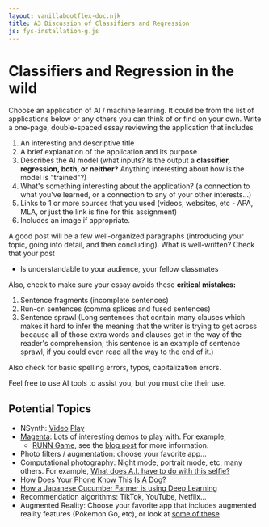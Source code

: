 ```yaml
---
layout: vanillabootflex-doc.njk
title: A3 Discussion of Classifiers and Regression
js: fys-installation-g.js
---
```


# Classifiers and Regression in the wild

Choose an application of AI / machine learning. It could be from the list of applications below or any others you can think of or find on your own. Write a one-page, double-spaced essay reviewing the application that includes

1) An interesting and descriptive title
2) A brief explanation of the application and its purpose
3) Describes the AI model (what inputs? Is the output a **classifier, regression, both, or neither?** Anything interesting about how is the model is "trained"?)
4) What's something interesting about the application? (a connection to what you've learned, or a connection to any of your other interests...)
5) Links to 1 or more sources that you used (videos, websites, etc - APA, MLA, or just the link is fine for this assignment)
6) Includes an image if appropriate.

A good post will be a few well-organized paragraphs (introducing your topic, going into detail, and then concluding). What is well-written? Check that your post 

- Is understandable to your audience, your fellow classmates

Also, check to make sure your essay avoids these **critical mistakes:**

1) Sentence fragments (incomplete sentences)
2) Run-on sentences (comma splices and fused sentences)
3) Sentence sprawl (Long sentences that contain many clauses which makes it hard to infer the meaning that the writer is trying to get across because all of those extra words and clauses get in the way of the reader's comprehension; this sentence is an example of sentence sprawl, if you could even read all the way to the end of it.)

Also check for basic spelling errors, typos, capitalization errors.

Feel free to use AI tools to assist you, but you must cite their use.


## Potential Topics


<div class="randomize-list">

- NSynth: [Video](https://nsynthsuper.withgoogle.com) [Play]( https://experiments.withgoogle.com/ai/sound-maker/view/)
- [Magenta](https://magenta.tensorflow.org/demos/web/):  Lots of interesting demos to play with. For example,
    - [RUNN Game](https://vibertthio.com/runn/), see the [blog post](https://medium.com/@vibertthio/i-built-2-games-to-make-machine-learning-fun-3668ef871eae) for more information.
- Photo filters / augmentation: choose your favorite app...
- Computational photography: Night mode, portrait mode, etc, many others. For example, [What does A.I. have to do with this selfie?](https://youtu.be/WHmp26bh0tI)
- [How Does Your Phone Know This Is A Dog?](https://www.youtube.com/watch?v=bHvf7Tagt18)
- [How a Japanese Cucumber Farmer is using Deep Learning](https://cloud.google.com/blog/products/gcp/how-a-japanese-cucumber-farmer-is-using-deep-learning-and-tensorflow)
- Recommendation algorithms: TikTok, YouTube, Netflix...
- Augmented Reality: Choose your favorite app that includes augmented reality features (Pokemon Go, etc), or look at [some of these](https://www.digitaltrends.com/mobile/best-augmented-reality-apps/)

</div>